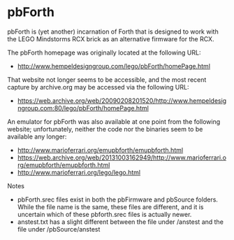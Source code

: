 # pbForth
pbForth is (yet another) incarnation of Forth that is designed to work with the LEGO Mindstorms RCX brick as an alternative firmware for the RCX.

The pbForth homepage was originally located at the following URL:
* http://www.hempeldesigngroup.com/lego/pbForth/homePage.html

That website not longer seems to be accessible, and the most recent capture by archive.org may be accessed via the following URL:
* https://web.archive.org/web/20090208201520/http://www.hempeldesigngroup.com:80/lego/pbForth/homePage.html

An emulator for pbForth was also available at one point from the following website; unfortunately, neither the code nor the binaries seem to be available any longer:
* http://www.marioferrari.org/emupbforth/emupbforth.html
* https://web.archive.org/web/20131003162949/http://www.marioferrari.org/emupbforth/emupbforth.html
* http://www.marioferrari.org/lego/lego.html

Notes
* pbForth.srec files exist in both the pbFirmware and pbSource folders.  While the file name is the same, these files are different, and it is uncertain which of these pbforth.srec files is actually newer.
* anstest.txt has a slight different between the file under /anstest and the file under /pbSource/anstest

